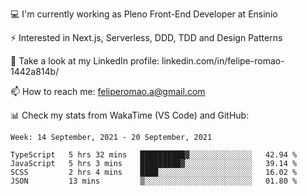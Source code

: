 💻 I'm currently working as Pleno Front-End Developer at Ensinio

⚡ Interested in Next.js, Serverless, DDD, TDD and Design Patterns

👥 Take a look at my LinkedIn profile: linkedin.com/in/felipe-romao-1442a814b/

📫 How to reach me: feliperomao.a@gmail.com

📊 Check my stats from WakaTime (VS Code) and GitHub:

<!--START_SECTION:waka-->
```text
Week: 14 September, 2021 - 20 September, 2021

TypeScript   5 hrs 32 mins   ██████████▓░░░░░░░░░░░░░░   42.94 % 
JavaScript   5 hrs 3 mins    █████████▓░░░░░░░░░░░░░░░   39.14 % 
SCSS         2 hrs 4 mins    ████░░░░░░░░░░░░░░░░░░░░░   16.02 % 
JSON         13 mins         ▒░░░░░░░░░░░░░░░░░░░░░░░░   01.80 % 
```
<!--END_SECTION:waka-->
